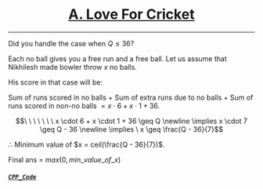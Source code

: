 # <center><u>[A. Love For Cricket](https://www.hackerrank.com/contests/codecode-pec/challenges/love-for-cricket)</u></center>
---

Did you handle the case when $Q \leq 36$?

Each no ball gives you a free run and a free ball. Let us assume that Nikhilesh made bowler throw $x$ no balls. 

His score in that case will be:

Sum of runs scored in no balls + Sum of extra runs due to no balls + Sum of runs scored in non-no balls  $= x \cdot 6 + x \cdot 1 + 36$.

```math
\ \ \ \ \ \ \ x \cdot 6 + x \cdot 1 + 36 \geq Q

\newline

\implies x \cdot 7 \geq Q - 36

\newline

\implies \ x \geq \frac{Q - 36}{7}
```

$\therefore$  Minimum value of $x = ceil(\frac{Q - 36}{7})$.

Final ans = $max(0, min\_value\_of\_x)$

##### [`CPP_Code`](./../Codes//A_LoveForCricket.cpp)